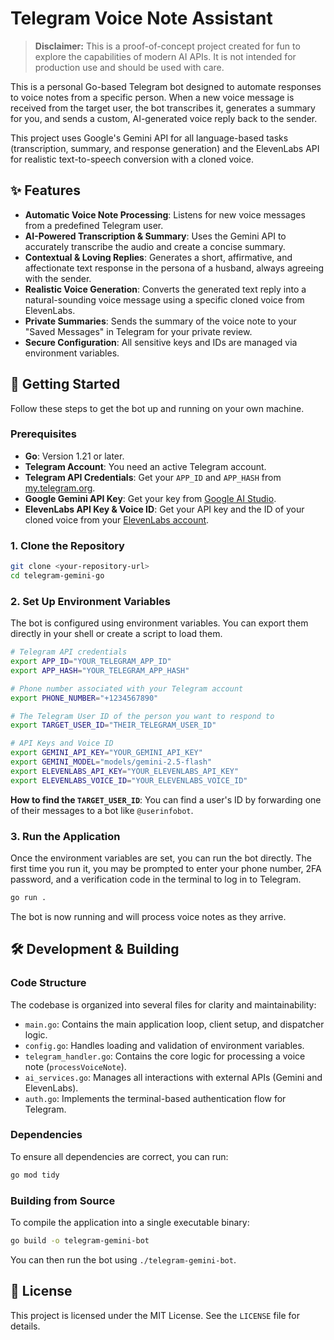 # Telegram Voice Note Assistant

> **Disclaimer:** This is a proof-of-concept project created for fun to explore the capabilities of modern AI APIs. It is not intended for production use and should be used with care.

This is a personal Go-based Telegram bot designed to automate responses to voice notes from a specific person. When a new voice message is received from the target user, the bot transcribes it, generates a summary for you, and sends a custom, AI-generated voice reply back to the sender.

This project uses Google's Gemini API for all language-based tasks (transcription, summary, and response generation) and the ElevenLabs API for realistic text-to-speech conversion with a cloned voice.

## ✨ Features

- **Automatic Voice Note Processing**: Listens for new voice messages from a predefined Telegram user.
- **AI-Powered Transcription & Summary**: Uses the Gemini API to accurately transcribe the audio and create a concise summary.
- **Contextual & Loving Replies**: Generates a short, affirmative, and affectionate text response in the persona of a husband, always agreeing with the sender.
- **Realistic Voice Generation**: Converts the generated text reply into a natural-sounding voice message using a specific cloned voice from ElevenLabs.
- **Private Summaries**: Sends the summary of the voice note to your "Saved Messages" in Telegram for your private review.
- **Secure Configuration**: All sensitive keys and IDs are managed via environment variables.

## 🚀 Getting Started

Follow these steps to get the bot up and running on your own machine.

### Prerequisites

- **Go**: Version 1.21 or later.
- **Telegram Account**: You need an active Telegram account.
- **Telegram API Credentials**: Get your `APP_ID` and `APP_HASH` from [my.telegram.org](https://my.telegram.org).
- **Google Gemini API Key**: Get your key from [Google AI Studio](https://aistudio.google.com/app/apikey).
- **ElevenLabs API Key & Voice ID**: Get your API key and the ID of your cloned voice from your [ElevenLabs account](https://elevenlabs.io/).

### 1. Clone the Repository

```bash
git clone <your-repository-url>
cd telegram-gemini-go
```

### 2. Set Up Environment Variables

The bot is configured using environment variables. You can export them directly in your shell or create a script to load them.

```sh
# Telegram API credentials
export APP_ID="YOUR_TELEGRAM_APP_ID"
export APP_HASH="YOUR_TELEGRAM_APP_HASH"

# Phone number associated with your Telegram account
export PHONE_NUMBER="+1234567890"

# The Telegram User ID of the person you want to respond to
export TARGET_USER_ID="THEIR_TELEGRAM_USER_ID"

# API Keys and Voice ID
export GEMINI_API_KEY="YOUR_GEMINI_API_KEY"
export GEMINI_MODEL="models/gemini-2.5-flash"
export ELEVENLABS_API_KEY="YOUR_ELEVENLABS_API_KEY"
export ELEVENLABS_VOICE_ID="YOUR_ELEVENLABS_VOICE_ID"
```

**How to find the `TARGET_USER_ID`**: You can find a user's ID by forwarding one of their messages to a bot like `@userinfobot`.

### 3. Run the Application

Once the environment variables are set, you can run the bot directly. The first time you run it, you may be prompted to enter your phone number, 2FA password, and a verification code in the terminal to log in to Telegram.

```bash
go run .
```

The bot is now running and will process voice notes as they arrive.

## 🛠️ Development & Building

### Code Structure

The codebase is organized into several files for clarity and maintainability:

- `main.go`: Contains the main application loop, client setup, and dispatcher logic.
- `config.go`: Handles loading and validation of environment variables.
- `telegram_handler.go`: Contains the core logic for processing a voice note (`processVoiceNote`).
- `ai_services.go`: Manages all interactions with external APIs (Gemini and ElevenLabs).
- `auth.go`: Implements the terminal-based authentication flow for Telegram.

### Dependencies

To ensure all dependencies are correct, you can run:

```bash
go mod tidy
```

### Building from Source

To compile the application into a single executable binary:

```bash
go build -o telegram-gemini-bot
```

You can then run the bot using `./telegram-gemini-bot`.

## 📄 License

This project is licensed under the MIT License. See the `LICENSE` file for details.
